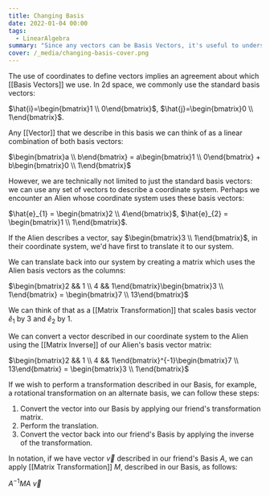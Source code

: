 ```yaml
---
title: Changing Basis
date: 2022-01-04 00:00
tags:
  - LinearAlgebra
summary: "Since any vectors can be Basis Vectors, it's useful to understand how to translate vectors between bases"
cover: /_media/changing-basis-cover.png
---
```


The use of coordinates to define vectors implies an agreement about which [[Basis Vectors]] we use. In 2d space, we commonly use the standard basis vectors: 

$\hat{i}=\begin{bmatrix}1 \\ 0\end{bmatrix}$,  $\hat{j}=\begin{bmatrix}0 \\ 1\end{bmatrix}$.

Any [[Vector]] that we describe in this basis we can think of as a linear combination of both basis vectors:

$\begin{bmatrix}a \\ b\end{bmatrix} = a\begin{bmatrix}1 \\ 0\end{bmatrix} + b\begin{bmatrix}0 \\ 1\end{bmatrix}$

However, we are technically not limited to just the standard basis vectors: we can use any set of vectors to describe a coordinate system. Perhaps we encounter an Alien whose coordinate system uses these basis vectors:

$\hat{e}_{1} = \begin{bmatrix}2 \\ 4\end{bmatrix}$, $\hat{e}_{2} = \begin{bmatrix}1 \\ 1\end{bmatrix}$.

If the Alien describes a vector, say $\begin{bmatrix}3 \\ 1\end{bmatrix}$, in their coordinate system, we'd have first to translate it to our system.

We can translate back into our system by creating a matrix which uses the Alien basis vectors as the columns:

$\begin{bmatrix}2 && 1 \\ 4 && 1\end{bmatrix}\begin{bmatrix}3 \\ 1\end{bmatrix} = \begin{bmatrix}7 \\ 13\end{bmatrix}$

We can think of that as a [[Matrix Transformation]] that scales basis vector $\hat{e}_1$ by $3$ and $\hat{e}_2$ by $1$.

We can convert a vector described in our coordinate system to the Alien using the [[Matrix Inverse]] of our Alien's basis vector matrix:

$\begin{bmatrix}2 && 1 \\ 4 && 1\end{bmatrix}^{-1}\begin{bmatrix}7 \\ 13\end{bmatrix} = \begin{bmatrix}3 \\ 1\end{bmatrix}$

If we wish to perform a transformation described in our Basis, for example, a rotational transformation on an alternate basis, we can follow these steps:

1. Convert the vector into our Basis by applying our friend's transformation matrix.
2. Perform the translation.
3. Convert the vector back into our friend's Basis by applying the inverse of the transformation.

In notation, if we have vector $\vec{v}$ described in our friend's Basis $A$, we can apply [[Matrix Transformation]] $M$, described in our Basis, as follows:

$A^{-1}MA \ \vec{v}$
